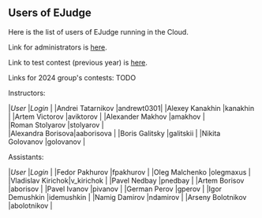 Users of EJudge
---

Here is the list of users of EJudge running in the Cloud.

Link for administrators is [here](
http://84.201.145.249/cgi-bin/serve-control).

Link to test contest (previous year) is [here](
http://84.201.145.249/cgi-bin/new-client?contest_id=211).

Links for 2024 group's contests:
TODO

Instructors:

|_User_            |_Login_    |
|Andrei Tatarnikov |andrewt0301|
|Alexey Kanakhin   |kanakhin   |
|Artem Victorov    |aviktorov  |
|Alexander Makhov  |amakhov    |	
|Roman Stolyarov   |stolyarov  |	
|Alexandra Borisova|aaborisova |
|Boris Galitsky    |galitskii  |
|Nikita Golovanov  |golovanov  |	
		
Assistants:

|_User_            |_Login_      |
|Fedor Pakhurov    |fpakhurov    |
|Oleg Malchenko    |olegmaxus    |
|Vladislav Kirichok|v_kirichok   |
|Pavel Nedbay      |pnedbay      |
|Artem Borisov     |aborisov     |
|Pavel Ivanov      |pivanov      |
|German Perov      |gperov       |
|Igor Demushkin    |idemushkin   |
|Namig Damirov     |ndamirov     | 
|Arseny Bolotnikov |abolotnikov  |
